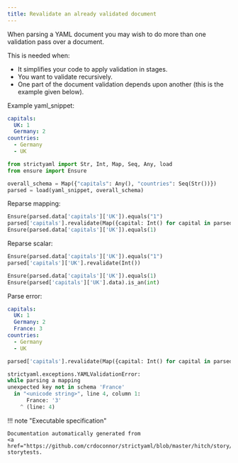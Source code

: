 ```yaml
---
title: Revalidate an already validated document
---
```



When parsing a YAML document you may wish to do more than one validation
pass over a document.

This is needed when:

* It simplifies your code to apply validation in stages.
* You want to validate recursively.
* One part of the document validation depends upon another (this is the example given below).


Example yaml_snippet:

```yaml
capitals:
  UK: 1
  Germany: 2
countries:
  - Germany
  - UK

```


```python
from strictyaml import Str, Int, Map, Seq, Any, load
from ensure import Ensure

overall_schema = Map({"capitals": Any(), "countries": Seq(Str())})
parsed = load(yaml_snippet, overall_schema)

```



Reparse mapping:


```python
Ensure(parsed.data['capitals']['UK']).equals("1")
parsed['capitals'].revalidate(Map({capital: Int() for capital in parsed.data['countries']}))
Ensure(parsed.data['capitals']['UK']).equals(1)

```




Reparse scalar:


```python
Ensure(parsed.data['capitals']['UK']).equals("1")
parsed['capitals']['UK'].revalidate(Int())

Ensure(parsed.data['capitals']['UK']).equals(1)
Ensure(parsed['capitals']['UK'].data).is_an(int)

```




Parse error:

```yaml
capitals:
  UK: 1
  Germany: 2
  France: 3
countries:
  - Germany
  - UK

```


```python
parsed['capitals'].revalidate(Map({capital: Int() for capital in parsed.data['countries']}))

```


```python
strictyaml.exceptions.YAMLValidationError:
while parsing a mapping
unexpected key not in schema 'France'
  in "<unicode string>", line 4, column 1:
      France: '3'
    ^ (line: 4)
```







!!! note "Executable specification"

    Documentation automatically generated from 
    <a href="https://github.com/crdoconnor/strictyaml/blob/master/hitch/story/revalidation.story">revalidation.story
    storytests.